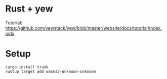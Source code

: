 # Rust + yew

Tutorial:
https://github.com/yewstack/yew/blob/master/website/docs/tutorial/index.mdx

# Setup

```
cargo install trunk
rustup target add wasm32-unknown-unknown
```